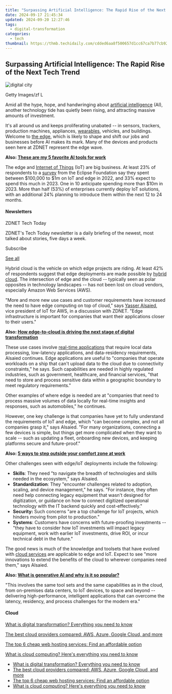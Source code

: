 ```yaml
---
title: "Surpassing Artificial Intelligence: The Rapid Rise of the Next Tech Trend"
date: 2024-09-17 21:45:34
updated: 2024-09-20 12:27:46
tags:
  - digital-transformation
categories:
  - tech
thumbnail: https://thmb.techidaily.com/cdded6aa8f500657d1cc67ca7b77cb926c32d80c757bf8e50b4e15a0eac70eb2.jpg
---
```


## Surpassing Artificial Intelligence: The Rapid Rise of the Next Tech Trend

![digital city](https://www.zdnet.com/a/img/resize/bfbe1cc1d1a4fa968f6bac371987248f607daf01/2023/07/04/2bb4198f-c7ab-4b46-8a2b-03680b9ce3e7/gettyimages-1395926351.jpg?auto=webp&width=1280)

Getty Images/zf L

Amid all the hype, hope, and handwringing about [artificial intelligence](https://www.zdnet.com/article/what-is-ai-heres-everything-you-need-to-know-about-artificial-intelligence/) (AI), another technology tide has quietly been rising, and attracting massive amounts of investment. 

It's all around us and keeps proliferating unabated -- in sensors, trackers, production machines, appliances, [wearables](https://www.zdnet.com/article/best-android-smartwatch/), vehicles, and buildings. Welcome to [the edge](https://www.zdnet.com/article/where-the-edge-is-in-edge-computing-why-it-matters-and-how-we-use-it/), which is likely to shape and shift our jobs and businesses before AI makes its mark. Many of the devices and products seen here at ZDNET represent the edge wave.

**Also: [These are my 5 favorite AI tools for work](https://www.zdnet.com/article/these-are-my-5-favorite-ai-tools-for-work/)**

The edge and [Internet of Things](https://www.zdnet.com/article/what-is-the-internet-of-things-everything-you-need-to-know-about-the-iot-right-now/) (IoT) are big business. At least 23% of respondents to a [survey](https://outreach.eclipse.foundation/iot-edge-commercial-adoption-2022) from the Eclipse Foundation say they spent between $100,000 to $1m on IoT and edge in 2022, and 33% expect to spend this much in 2023\. One in 10 anticipate spending more than $10m in 2023\. More than half (53%) of enterprises currently deploy IoT solutions, with an additional 24% planning to introduce them within the next 12 to 24 months.

#### Newsletters

ZDNET Tech Today

ZDNET's Tech Today newsletter is a daily briefing of the newest, most talked about stories, five days a week.

 Subscribe

[See all](https://www.zdnet.com/newsletters/)

Hybrid cloud is the vehicle on which edge projects are riding. At least 42% of respondents suggest that edge deployments are made possible by [hybrid cloud](https://www.zdnet.com/article/companies-struggling-to-manage-hybrid-cloud/). The intersection of edge and the cloud -- typically seen as polar opposites in technology landscapes -- has not been lost on cloud vendors, especially Amazon Web Services (AWS). 

"More and more new use cases and customer requirements have increased the need to have edge computing on top of cloud," says [Yasser Alsaied](https://www.linkedin.com/in/yasseralsaied/), vice president of IoT for AWS, in a discussion with ZDNET. "Edge infrastructure is important for companies that want their applications closer to their users."

**Also: [How edge-to-cloud is driving the next stage of digital transformation](https://www.zdnet.com/article/how-edge-to-cloud-is-driving-the-next-stage-of-digital-transformation/)**

These use cases involve [real-time applications](https://www.zdnet.com/article/machine-learning-is-going-real-time-heres-why-and-how/) that require local data processing, low-latency applications, and data-residency requirements, Alsaied continues. Edge applications are useful to "companies that operate workloads on a ship that can't upload data to the cloud due to connectivity constraints," he says. Such capabilities are needed in highly regulated industries, such as government, healthcare, and financial services, "that need to store and process sensitive data within a geographic boundary to meet regulatory requirements."

Other examples of where edge is needed are at "companies that need to process massive volumes of data locally for real-time insights and responses, such as automobiles," he continues. 

However, one key challenge is that companies have yet to fully understand the requirements of IoT and edge, which "can become complex, and not all companies grasp it," says Alsaied. "For many organizations, connecting a few devices is simple, but things get more complicated when they want to scale -- such as updating a fleet, onboarding new devices, and keeping platforms secure and future-proof."

**Also: [5 ways to step outside your comfort zone at work](https://www.zdnet.com/home-and-office/work-life/5-ways-to-step-outside-your-comfort-zone-at-work-according-to-business-leaders/)**

Other challenges seen with edge/IoT deployments include the following:

* **Skills**: They need "to navigate the breadth of technologies and skills needed in the ecosystem," says Alsaied.
* **Standardization**: They "encounter challenges related to adoption, scaling, and device management," he says. "For instance, they often need help connecting legacy equipment that wasn't designed for digitization, or guidance on how to connect digitized operational technology with the IT backend quickly and cost-effectively."
* **Security:** Such concerns "are a top challenge for IoT projects, which hinders moving from pilot to production."
* **Systems**: Customers have concerns with future-proofing investments -- "they have to consider how IoT investments will impact legacy equipment, work with earlier IoT investments, drive ROI, or incur technical debt in the future."

The good news is much of the knowledge and toolsets that have evolved with [cloud services](https://www.zdnet.com/article/best-cloud-storage/) are applicable to edge and IoT. Expect to see "more innovations to extend the benefits of the cloud to wherever companies need them," says Alsaied. 

**Also: [What is generative AI and why is it so popular?](https://www.zdnet.com/article/what-is-generative-ai-and-why-is-it-so-popular-heres-everything-you-need-to-know/)**

"This involves the same tool sets and the same capabilities as in the cloud, from on-premises data centers, to IoT devices, to space and beyond -- delivering high-performance, intelligent applications that can overcome the latency, residency, and process challenges for the modern era."

#### Cloud

[​What is digital transformation? Everything you need to know](https://www.zdnet.com/article/what-is-digital-transformation-everything-you-need-to-know-about-how-technology-is-reshaping/ "​What is digital transformation? Everything you need to know")

[The best cloud providers compared: AWS, Azure, Google Cloud, and more](https://www.zdnet.com/article/the-top-cloud-providers-of-2021-aws-microsoft-azure-google-cloud-hybrid-saas/ "The best cloud providers compared: AWS, Azure, Google Cloud, and more")

[The top 6 cheap web hosting services: Find an affordable option](https://www.zdnet.com/article/best-cheap-web-hosting/ "The top 6 cheap web hosting services: Find an affordable option")

[What is cloud computing? Here's everything you need to know](https://www.zdnet.com/article/what-is-cloud-computing-everything-you-need-to-know-about-the-cloud/ "What is cloud computing? Here's everything you need to know")

* [​What is digital transformation? Everything you need to know](https://www.zdnet.com/article/what-is-digital-transformation-everything-you-need-to-know-about-how-technology-is-reshaping/ "​What is digital transformation? Everything you need to know")
* [The best cloud providers compared: AWS, Azure, Google Cloud, and more](https://www.zdnet.com/article/the-top-cloud-providers-of-2021-aws-microsoft-azure-google-cloud-hybrid-saas/ "The best cloud providers compared: AWS, Azure, Google Cloud, and more")
* [The top 6 cheap web hosting services: Find an affordable option](https://www.zdnet.com/article/best-cheap-web-hosting/ "The top 6 cheap web hosting services: Find an affordable option")
* [What is cloud computing? Here's everything you need to know](https://www.zdnet.com/article/what-is-cloud-computing-everything-you-need-to-know-about-the-cloud/ "What is cloud computing? Here's everything you need to know")

<ins class="adsbygoogle"
     style="display:block"
     data-ad-format="autorelaxed"
     data-ad-client="ca-pub-7571918770474297"
     data-ad-slot="1223367746"></ins>



<ins class="adsbygoogle"
     style="display:block"
     data-ad-client="ca-pub-7571918770474297"
     data-ad-slot="8358498916"
     data-ad-format="auto"
     data-full-width-responsive="true"></ins>
